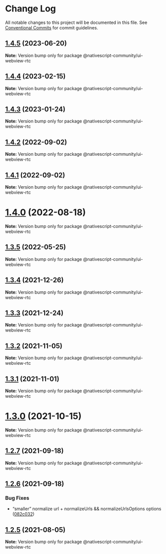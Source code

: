 # Change Log

All notable changes to this project will be documented in this file.
See [Conventional Commits](https://conventionalcommits.org) for commit guidelines.

## [1.4.5](https://github.com/nativescript-community/ui-collectionview/compare/v1.4.4...v1.4.5) (2023-06-20)

**Note:** Version bump only for package @nativescript-community/ui-webview-rtc

## [1.4.4](https://github.com/nativescript-community/ui-collectionview/compare/v1.4.3...v1.4.4) (2023-02-15)

**Note:** Version bump only for package @nativescript-community/ui-webview-rtc

## [1.4.3](https://github.com/nativescript-community/ui-collectionview/compare/v1.4.2...v1.4.3) (2023-01-24)

**Note:** Version bump only for package @nativescript-community/ui-webview-rtc

## [1.4.2](https://github.com/nativescript-community/ui-collectionview/compare/v1.4.1...v1.4.2) (2022-09-02)

**Note:** Version bump only for package @nativescript-community/ui-webview-rtc

## [1.4.1](https://github.com/nativescript-community/ui-collectionview/compare/v1.4.0...v1.4.1) (2022-09-02)

**Note:** Version bump only for package @nativescript-community/ui-webview-rtc

# [1.4.0](https://github.com/nativescript-community/ui-collectionview/compare/v1.3.5...v1.4.0) (2022-08-18)

**Note:** Version bump only for package @nativescript-community/ui-webview-rtc

## [1.3.5](https://github.com/nativescript-community/ui-collectionview/compare/v1.3.4...v1.3.5) (2022-05-25)

**Note:** Version bump only for package @nativescript-community/ui-webview-rtc

## [1.3.4](https://github.com/nativescript-community/ui-collectionview/compare/v1.3.3...v1.3.4) (2021-12-26)

**Note:** Version bump only for package @nativescript-community/ui-webview-rtc

## [1.3.3](https://github.com/nativescript-community/ui-collectionview/compare/v1.3.2...v1.3.3) (2021-12-24)

**Note:** Version bump only for package @nativescript-community/ui-webview-rtc

## [1.3.2](https://github.com/nativescript-community/ui-collectionview/compare/v1.3.1...v1.3.2) (2021-11-05)

**Note:** Version bump only for package @nativescript-community/ui-webview-rtc

## [1.3.1](https://github.com/nativescript-community/ui-collectionview/compare/v1.3.0...v1.3.1) (2021-11-01)

**Note:** Version bump only for package @nativescript-community/ui-webview-rtc

# [1.3.0](https://github.com/nativescript-community/ui-collectionview/compare/v1.2.7...v1.3.0) (2021-10-15)

**Note:** Version bump only for package @nativescript-community/ui-webview-rtc

## [1.2.7](https://github.com/nativescript-community/ui-collectionview/compare/v1.2.6...v1.2.7) (2021-09-18)

**Note:** Version bump only for package @nativescript-community/ui-webview-rtc

## [1.2.6](https://github.com/nativescript-community/ui-collectionview/compare/v1.2.5...v1.2.6) (2021-09-18)

### Bug Fixes

* “smaller” normalize url + normalizeUrls && normalizeUrlsOptions options ([082c032](https://github.com/nativescript-community/ui-collectionview/commit/082c032d015d99c670af20c1107fc3b30bdb2bbe))

## [1.2.5](https://github.com/nativescript-community/ui-collectionview/compare/v1.2.4...v1.2.5) (2021-08-05)

**Note:** Version bump only for package @nativescript-community/ui-webview-rtc
